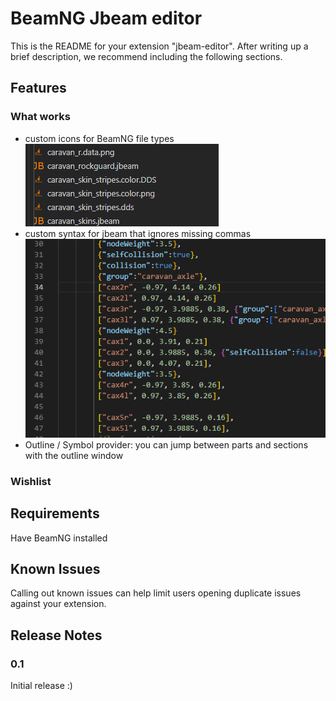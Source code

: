 # BeamNG Jbeam editor

This is the README for your extension "jbeam-editor". After writing up a brief description, we recommend including the following sections.

## Features

### What works

* custom icons for BeamNG file types
  ![Custom file icons](assets/fileIcons.png)
* custom syntax for jbeam that ignores missing commas
  ![Missing commas](assets/missingCommas.png)
* Outline / Symbol provider: you can jump between parts and sections with the outline window

### Wishlist

## Requirements

Have BeamNG installed

## Known Issues

Calling out known issues can help limit users opening duplicate issues against your extension.

## Release Notes

### 0.1

Initial release :)
